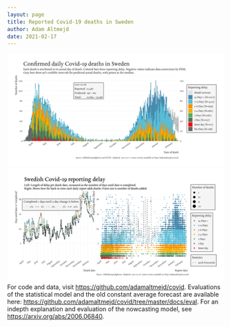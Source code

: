```yaml
---
layout: page
title: Reported Covid-19 deaths in Sweden
author: Adam Altmejd
date: 2021-02-17
---
```


![Graph of Swedish Covid-19 deaths with reporting delay.](deaths_lag_sweden_2021-02-17.png "Swedish Covid-19 deaths.")
![Graph of Swedish Covid-19 reporting delay in daily deaths.](lag_trend_sweden_2021-02-17.png "Trend in Swedish Covid-19 mortality reporting delay.")
For code and data, visit <https://github.com/adamaltmejd/covid>.
Evaluations of the statistical model and the old constant average forecast are available here: <https://github.com/adamaltmejd/covid/tree/master/docs/eval>.
For an indepth explanation and evaluation of the nowcasting model, see <https://arxiv.org/abs/2006.06840>.
